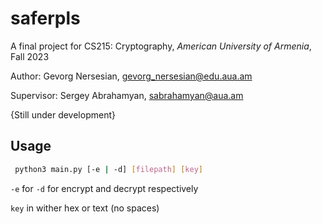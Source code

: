 # saferpls
A final project for CS215: Cryptography, *American University of Armenia*, Fall 2023

Author: Gevorg Nersesian, gevorg_nersesian@edu.aua.am    

Supervisor: Sergey Abrahamyan, sabrahamyan@aua.am

{Still under development}

## Usage

```bash
 python3 main.py [-e | -d] [filepath] [key]
```

`-e` for `-d` for encrypt and decrypt respectively

`key` in wither hex or text (no spaces)
